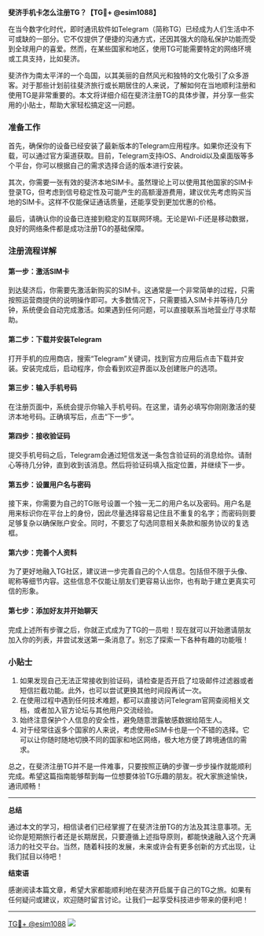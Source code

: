 **斐济手机卡怎么注册TG？【TG💪+ @esim1088】**

在当今数字化时代，即时通讯软件如Telegram（简称TG）已经成为人们生活中不可或缺的一部分。它不仅提供了便捷的沟通方式，还因其强大的隐私保护功能而受到全球用户的喜爱。然而，在某些国家和地区，使用TG可能需要特定的网络环境或工具支持，比如斐济。

斐济作为南太平洋的一个岛国，以其美丽的自然风光和独特的文化吸引了众多游客。对于那些计划前往斐济旅行或长期居住的人来说，了解如何在当地顺利注册和使用TG是非常重要的。本文将详细介绍在斐济注册TG的具体步骤，并分享一些实用的小贴士，帮助大家轻松搞定这一问题。

### 准备工作

首先，确保你的设备已经安装了最新版本的Telegram应用程序。如果你还没有下载，可以通过官方渠道获取。目前，Telegram支持iOS、Android以及桌面版等多个平台，你可以根据自己的需求选择合适的版本进行安装。

其次，你需要一张有效的斐济本地SIM卡。虽然理论上可以使用其他国家的SIM卡登录TG，但考虑到信号稳定性及可能产生的高额漫游费用，建议优先考虑购买当地的SIM卡。这样不仅能保证通话质量，还能享受到更加优惠的价格。

最后，请确认你的设备已连接到稳定的互联网环境。无论是Wi-Fi还是移动数据，良好的网络条件都是成功注册TG的基础保障。

### 注册流程详解

#### 第一步：激活SIM卡

到达斐济后，你需要先激活新购买的SIM卡。这通常是一个非常简单的过程，只需按照运营商提供的说明操作即可。大多数情况下，只需要插入SIM卡并等待几分钟，系统便会自动完成激活。如果遇到任何问题，可以直接联系当地营业厅寻求帮助。

#### 第二步：下载并安装Telegram

打开手机的应用商店，搜索“Telegram”关键词，找到官方应用后点击下载并安装。安装完成后，启动程序，你会看到欢迎界面以及创建账户的选项。

#### 第三步：输入手机号码

在注册页面中，系统会提示你输入手机号码。在这里，请务必填写你刚刚激活的斐济本地号码。正确填写后，点击“下一步”。

#### 第四步：接收验证码

提交手机号码之后，Telegram会通过短信发送一条包含验证码的消息给你。请耐心等待几分钟，直到收到该消息。然后将验证码填入指定位置，并继续下一步。

#### 第五步：设置用户名与密码

接下来，你需要为自己的TG账号设置一个独一无二的用户名以及密码。用户名是用来标识你在平台上的身份，因此尽量选择容易记住且不重复的名字；而密码则要足够复杂以确保账户安全。同时，不要忘了勾选同意相关条款和服务协议的复选框。

#### 第六步：完善个人资料

为了更好地融入TG社区，建议进一步完善自己的个人信息。包括但不限于头像、昵称等细节内容。这些信息不仅能让朋友们更容易认出你，也有助于建立更真实可信的形象。

#### 第七步：添加好友并开始聊天

完成上述所有步骤之后，你就正式成为了TG的一员啦！现在就可以开始邀请朋友加入你的列表，并尝试发送第一条消息了。别忘了探索一下各种有趣的功能哦！

### 小贴士

1. 如果发现自己无法正常接收到验证码，请检查是否开启了垃圾邮件过滤器或者短信拦截功能。此外，也可以尝试更换其他时间段再试一次。
2. 在使用过程中遇到任何技术难题，都可以直接访问Telegram官网查阅相关文档，或者加入官方论坛与其他用户交流经验。
3. 始终注意保护个人信息的安全性，避免随意泄露敏感数据给陌生人。
4. 对于经常往返多个国家的人来说，考虑使用eSIM卡也是一个不错的选择。它可以让你随时随地切换不同的国家和地区网络，极大地方便了跨境通信的需求。

总之，在斐济注册TG并不是一件难事，只要按照正确的步骤一步步操作就能顺利完成。希望这篇指南能够帮到每一位想要体验TG乐趣的朋友。祝大家旅途愉快，通讯顺畅！

---

**总结**

通过本文的学习，相信读者们已经掌握了在斐济注册TG的方法及其注意事项。无论你是短期旅行者还是长期居民，只要遵循上述指导原则，都能快速融入这个充满活力的社交平台。当然，随着科技的发展，未来或许会有更多创新的方式出现，让我们拭目以待吧！

**结束语**

感谢阅读本篇文章，希望大家都能顺利地在斐济开启属于自己的TG之旅。如果有任何疑问或建议，欢迎随时留言讨论。让我们一起享受科技进步带来的便利吧！

---

[TG💪+ @esim1088](https://t.me/s/esim1088) ![](https://i.postimg.cc/4NQfJmqS/Snipaste-2025-05-13-00-14-12.png)